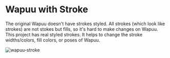 # Wapuu with Stroke

The original Wapuu doesn't have strokes styled. All strokes (which look like strokes) are not stokes but fills, so it's hard to make changes on Wapuu. This project has real styled strokes. It helps to change the stroke widths/colors, fill colors, or poses of Wapuu.

![wapuu-stroke](https://cloud.githubusercontent.com/assets/5457539/24490910/bf1885ea-155f-11e7-9b6e-2a485b240e52.png)
